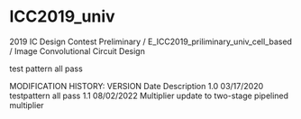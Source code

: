 # ICC2019_univ
2019 IC Design Contest Preliminary / E_ICC2019_priliminary_univ_cell_based / Image Convolutional Circuit Design

test pattern all pass

MODIFICATION HISTORY:
 VERSION Date Description
 1.0 03/17/2020 testpattern all pass
 1.1 08/02/2022 Multiplier update to two-stage pipelined multiplier
 
